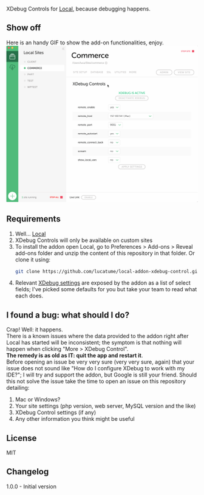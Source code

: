 XDebug Controls for [Local][0475-0001], because debugging happens.

## Show off
Here is an handy GIF to show the add-on functionalities, enjoy.
![Version 1 demo](/doc/images/version-1-demo.gif?raw=true "Version 1 demo")

## Requirements
1. Well... [Local][0475-0001]
2. XDebug Controls will only be available on custom sites
3. To install the addon open Local, go to Preferences > Add-ons > Reveal add-ons folder and unzip the content of this repository in that folder. Or clone it using:
	```bash
 	git clone https://github.com/lucatume/local-addon-xdebug-control.git
	```
4. Relevant [XDebug settings][0475-0002] are exposed by the addon as a list of select fields; I've picked some defaults for you but take your team to read what each does.

## I found a bug: what should I do?
Crap! Well: it happens.  
There is a known issues where the data provided to the addon right after Local has started will be inconsistent; the symptom is that nothing will happen when clicking "More > XDebug Control".  
**The remedy is as old as IT: quit the app and restart it**.  
Before opening an issue be very very sure (very very sure, again) that your issue does not sound like "How do I configure XDebug to work with my IDE?"; I will try and support the addon, but Google is still your friend.
Should this not solve the issue take the time to open an issue on this repository detailing:

1. Mac or Windows?
2. Your site settings (php version, web server, MySQL version and the like)
3. XDebug Control settings (if any)
4. Any other information you think might be useful

## License
MIT

## Changelog
1.0.0 - Initial version

[0475-0001]: https://local.getflywheel.com/
[0475-0002]: https://xdebug.org/docs/all_settings
